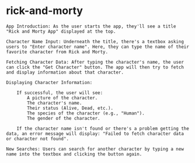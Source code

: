 # rick-and-morty

    App Introduction: As the user starts the app, they'll see a title "Rick and Morty App" displayed at the top.

    Character Name Input: Underneath the title, there's a textbox asking users to "Enter character name". Here, they can type the name of their favorite character from Rick and Morty.

    Fetching Character Data: After typing the character's name, the user can click the "Get Character" button. The app will then try to fetch and display information about that character.

    Displaying Character Information:

        If successful, the user will see:
            A picture of the character.
            The character's name.
            Their status (Alive, Dead, etc.).
            The species of the character (e.g., "Human").
            The gender of the character.

        If the character name isn't found or there's a problem getting the data, an error message will display: "Failed to fetch character data or character not found".

    New Searches: Users can search for another character by typing a new name into the textbox and clicking the button again.
